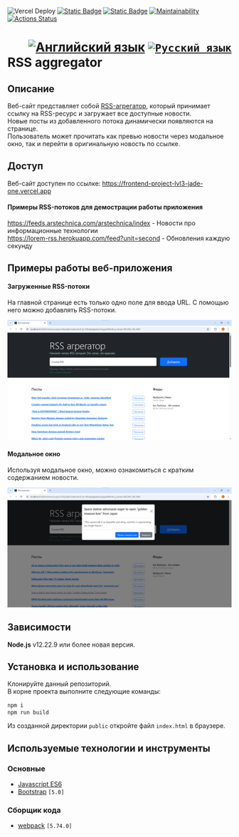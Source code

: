 ![Vercel Deploy](https://deploy-badge.vercel.app/vercel/frontend-project-lvl3-jade-one)
[![Static Badge](https://img.shields.io/badge/node-%3E%3D22.11.0-brightgreen)](https://nodejs.org/en)
[![Static Badge](https://img.shields.io/badge/npm-%3E%3D10.9.0-blue)](https://docs.npmjs.com/downloading-and-installing-node-js-and-npm)
[![Maintainability](https://api.codeclimate.com/v1/badges/930caad48b51130a79af/maintainability)](https://codeclimate.com/github/Frit027/frontend-project-lvl3/maintainability)
[![Actions Status](https://github.com/Frit027/frontend-project-lvl3/workflows/hexlet-check/badge.svg)](https://github.com/Frit027/frontend-project-lvl3/actions)

<h1>
    <div align="right">
        <a href="README.md"><img src="https://cdn.jsdelivr.net/gh/lipis/flag-icons/flags/4x3/us.svg" width="32" alt="Английский язык" title="Английский язык"/></a>
        <code><a href="#"><img src="https://cdn.jsdelivr.net/gh/lipis/flag-icons/flags/4x3/ru.svg" width="32" alt="Русский язык" title="Русский язык"/></a></code>
    </div>
    RSS aggregator
</h1>

## Описание
Веб-сайт представляет собой [RSS-агрегатор](https://ru.wikipedia.org/wiki/RSS-агрегатор), который принимает ссылку на
RSS-ресурс и загружает все доступные новости.  
Новые посты из добавленного потока динамически появляются на странице.  
Пользователь может прочитать как превью новости через модальное окно, так и перейти в оригинальную новость по ссылке.

## Доступ
Веб-сайт доступен по ссылке: https://frontend-project-lvl3-jade-one.vercel.app

#### Примеры RSS-потоков для демострации работы приложения
https://feeds.arstechnica.com/arstechnica/index - Новости про информационные технологии  
https://lorem-rss.herokuapp.com/feed?unit=second - Обновления каждую секунду

## Примеры работы веб-приложения
#### Загруженные RSS-потоки
На главной странице есть только одно поле для ввода URL. С помощью него можно добавлять RSS-потоки.

![Main page with RSS](assets/list.png)

#### Модальное окно
Используя модальное окно, можно ознакомиться с кратким содержанием новости.

![Modal](assets/modal.png)

## Зависимости
**Node.js** v12.22.9 или более новая версия.

## Установка и использование
Клонируйте данный репозиторий.  
В корне проекта выполните следующие команды:
```console
npm i
npm run build
```
Из созданной директории `public` откройте файл `index.html` в браузере.

## Используемые технологии и инструменты
### Основные
- [Javascript ES6](https://www.w3schools.com/js/js_es6.asp)
- [Bootstrap](https://getbootstrap.com) `[5.0]`
### Сборщик кода
- [webpack](https://webpack.js.org) `[5.74.0]`
